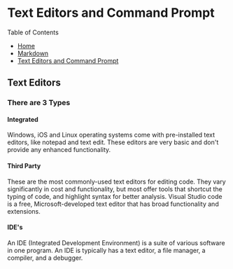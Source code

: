 # Text Editors and Command Prompt

Table of Contents
* [Home](https://nickmagruder.github.io/reading-notes/)
* [Markdown](markdown.md)
* [Text Editors and Command Prompt](text_editors.md)

## Text Editors
### There are 3 Types

#### Integrated
Windows, iOS and Linux operating systems come with pre-installed text editors, like notepad and text edit. These editors are very basic and don't provide any enhanced functionality.

#### Third Party
These are the most commonly-used text editors for editing code. They vary significantly in cost and functionality, but most offer tools that shortcut the typing of code, and highlight syntax for better analysis. Visual Studio code is a free, Microsoft-developed text editor that has broad functionality and extensions.

#### IDE's
An IDE (Integrated Development Environment) is a suite of various software in one program. An IDE is typically has a text editor, a file
manager, a compiler, and a debugger.
